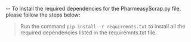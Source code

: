 -- To install the required dependencies for the PharmeasyScrap.py file, please follow the steps below:

>  Run the command ```pip install -r requiremnts.txt``` to install all the required dependencies listed in the requiremnts.txt file.